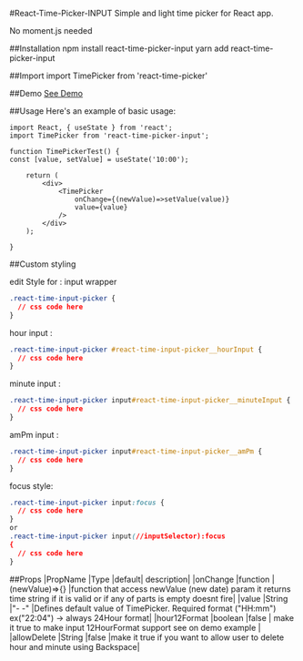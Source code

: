 #React-Time-Picker-INPUT
Simple and light time picker for React app.

No moment.js needed

##Installation
npm install react-time-picker-input
yarn add react-time-picker-input

##Import
import TimePicker from 'react-time-picker'

##Demo
[See Demo](https://github.com/Ornaldo-RP-R/react-time-picker-test)

##Usage
Here's an example of basic usage:

```JSX
import React, { useState } from 'react';
import TimePicker from 'react-time-picker-input';

function TimePickerTest() {
const [value, setValue] = useState('10:00');

    return (
        <div>
            <TimePicker
                onChange={(newValue)=>setValue(value)}
                value={value}
            />
        </div>
    );

}
```

##Custom styling

edit Style for :
input wrapper

```css
.react-time-input-picker {
  // css code here
}
```

hour input :

```css
.react-time-input-picker #react-time-input-picker__hourInput {
  // css code here
}
```

minute input :

```css
.react-time-input-picker input#react-time-input-picker__minuteInput {
  // css code here
}
```

amPm input :

```css
.react-time-input-picker input#react-time-input-picker__amPm {
  // css code here
}
```

focus style:

```css
.react-time-input-picker input:focus {
  // css code here
}
or 
.react-time-input-picker input(//inputSelector):focus
{
  // css code here
}
```

##Props
|PropName |Type |default| description|
|onChange |function |(newValue)=>{} |function that access newValue (new date) param it returns time
string if it is valid or if any of parts is empty doesnt fire|
|value |String |"- -" |Defines default value of TimePicker. Required format ("HH:mm")
ex("22:04") -> always 24Hour format|
|hour12Format |boolean |false | make it true to make input 12HourFormat support see on demo example |
|allowDelete |String |false |make it true if you want to allow user to delete hour and minute using Backspace|
